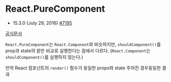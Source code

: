 # React.PureComponent 

- 15.3.0 (July 29, 2016) [#7195](https://github.com/facebook/react/pull/7195)

[공식문서](https://reactjs.org/docs/react-api.html#reactpurecomponent)

`React.PureComponent`는 `React.Component`와 비슷하지만, `shouldComponent()`를 prop과 state의 얕은 비교로 실행한다는 점에서 다르다. (`React.Component`는 `shouldComponent()`를 실행하지 않는다.)

만약 React 컴포넌트의 `render()` 함수가 동일한 props와 state 주어진 경우동일한 결과
